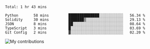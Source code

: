 <!--START_SECTION:waka-->
```text
Total: 1 hr 43 mins

Python       58 mins         ██████████████░░░░░░░░░░░   56.34 % 
Solidity     30 mins         ███████▒░░░░░░░░░░░░░░░░░   29.13 % 
JSON         8 mins          ██░░░░░░░░░░░░░░░░░░░░░░░   08.64 % 
TypeScript   3 mins          █░░░░░░░░░░░░░░░░░░░░░░░░   03.69 % 
Git Config   2 mins          ▓░░░░░░░░░░░░░░░░░░░░░░░░   02.20 % 
```
<!--END_SECTION:waka-->
<img src="https://github-readme-streak-stats.herokuapp.com/?user=pahas&theme=white" alt="My contributions" />
